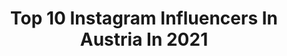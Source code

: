 ---
title: Top 10 Instagram Influencers In Austria In 2021
description: >-
  Find top Instagram influencers in Austria in 2021. Most popular hashtags: #austria #ootd #love.
platform: Instagram
hits: 1811
text_top: Analyze the most popular Instagram profiles on inBeat.
text_bottom: inBeat aggregates 1811 Instagram influencers like this in Austria for you to contact.
profiles:
  - username: "julija.zp"
    fullname: >-
      𝗝𝗨𝗟𝗜𝗝𝗔 🌹
    bio: >-
      📸 𝗼𝘂𝘁𝗳𝗶𝘁 • 𝘁𝗿𝗮𝘃𝗲𝗹 • 𝗹𝗶𝗳𝗲𝘀𝘁𝘆𝗹𝗲 ‎ 📍 Brčko 🇧🇦 25 🎓 Osijek 🇭🇷 dept. of Physics 5th 💍 𝘁𝗮𝗸𝗲𝗻 𝗯𝘆 𝗮𝗻 𝗮𝗻𝗴𝗲𝗹
    location: "Austria"
    followers: 3038
    engagement: 4358
    commentsToLikes: 0.361573
    id: ckapc0lxo20ag0i78mmqyv6ym
    verified: false
    hashtags: "#sandzak, #bosniaandherzegovina, #podgorica, #love"
  - username: "simply_lenny"
    fullname: >-
      LENNY💋✌🏼
    bio: >-
      Lenny‘s Little World of #fashion 💄 #traval #inspo & #foodlover
    location: "Austria"
    followers: 2474
    engagement: 2945
    commentsToLikes: 0.473416
    id: ckap52mut9wvu0i78iu0g9589
    verified: false
    hashtags: "#anajohnson, #fashionpost, #vienna, #fashionlogger"
  - username: "hellinrojda"
    fullname: >-
      H E L L I N  R O J D A
    bio: >-
      
    location: "Austria"
    followers: 13429
    engagement: 2945
    commentsToLikes: 0.087757
    id: ck9wdkanzg1f50j78zx2huuhl
    verified: false
    hashtags: "#vienna, #ootd, #kosova, #zarawoman"
  - username: "ppprosi"
    fullname: >-
      Verena Prosenik 🌸
    bio: >-
      • based in Vienna 📍 • Volleyballplayer by ❤️ • Sports & Psychologie 📝📚
    location: "Austria"
    followers: 6185
    engagement: 2772
    commentsToLikes: 0.185280
    id: ck6u1ozbxn0pq0j71idobhimo
    verified: false
    hashtags: "#styleinspiration, #discoverunder5k, #portrait, #bikini"
  - username: "melamed_matan"
    fullname: >-
      MATAN MELAMED 🦍🌏
    bio: >-
      🤸🏾‍♂️ CALISTENICS ATHLETE 🎥 Photographer 🏅 18th Place SWWC2019 🇷🇺 🥈 2nd place in the Israel 🇮🇱 championship 🏆 Kevad Battles19 🇪🇪 1ST
    location: "Austria"
    followers: 2720
    engagement: 2619
    commentsToLikes: 0.133169
    id: ck8wdepc7dqbq0j78ei7iqntg
    verified: false
    hashtags: "#fitness, #fitnessmodel, #airplanemode, #motivation"
  - username: "linda.shr"
    fullname: >-
      Linda Seher
    bio: >-
      📍 AT | twenty-something | sunlover 🌺 | Live a life you will remember 💭 | Think Big
    location: "Austria"
    followers: 4530
    engagement: 2562
    commentsToLikes: 0.124435
    id: ck9hbr7jli4r00j78ahowjuzz
    verified: false
    hashtags: "#sleevetattoo, #tattoolove, #inkedgirl, #dc"
  - username: "tamaralukovics"
    fullname: >-
      Tamara Lukovics
    bio: >-
      🖤 @basicbytamaralukovics ✉️ contact@tamaralukovics.com 🎥 youtube.com/tamaralukovics
    location: "Austria"
    followers: 70655
    engagement: 1700
    commentsToLikes: 0.092136
    id: ck6ud9jorjtok0j71c8azepc9
    verified: false
    hashtags: "#rekl, #rekla, #cottontouch, #johnsonsbaby"
  - username: "annaprut"
    fullname: >-
      Anna 🦋
    bio: >-
      Simple like quantum physics
    location: "Austria"
    followers: 9845
    engagement: 1284
    commentsToLikes: 0.098351
    id: ckf5r6un1bmzm0j23z07bcdsf
    verified: false
    hashtags: "#girl, #quad, #fittness, #realtalk"
  - username: "florianmacek"
    fullname: >-
      Florian Maček
    bio: >-
      Black lives matter. Co-founder @hostilecalifornia @talentmodelmgmt 🌐 Tiktok: florianmacek @florianmacekbackup 📧: fmacek@chello.at 📍 Vienna 🇦🇹
    location: "Austria"
    followers: 804121
    engagement: 812
    commentsToLikes: 0.045892
    id: ck14iuf6vh7vr0i19j8i99sgn
    verified: false
    hashtags: "#photos, #autumn, #london, #bts"
  - username: "natalie___2017"
    fullname: >-
      𝓝𝓪𝓽𝓪𝓵𝓲𝓮 | ناتالی
    bio: >-
      Iranian babygirl🕊دختر بچه ایرانی Lives in Austria 🇦🇹 ساکن اتریش تبلیغات نداریم❌ Mom @leila__sch
    location: "Austria"
    followers: 66285
    engagement: 738
    commentsToLikes: 0.055458
    id: ck13d7i2942fm0i19fo7gl5eo
    verified: false
    hashtags: "#love, #nice, #kidsfashion, #pretty"
---